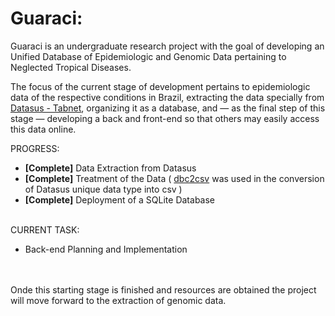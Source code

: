 # Guaraci: 
Guaraci is an undergraduate research project with the goal of developing an Unified Database of Epidemiologic and Genomic Data pertaining to Neglected Tropical Diseases.

The focus of the current stage of development pertains to epidemiologic data of the respective conditions in Brazil, extracting the data specially from [Datasus - Tabnet](https://datasus.saude.gov.br/informacoes-de-saude-tabnet/), organizing it as a database, and — as the final step of this stage — developing a back and front-end so that others may easily access this data online.

PROGRESS:
 - **\[Complete\]** Data Extraction from Datasus
 - **\[Complete\]** Treatment of the Data ( [dbc2csv](https://github.com/greatjapa/dbc2csv) was used in the conversion of Datasus unique data type into csv )
 - **\[Complete\]** Deployment of a SQLite Database

\
CURRENT TASK:
- Back-end Planning and Implementation

\
\
Onde this starting stage is finished and resources are obtained the project will move forward to the extraction of genomic data.

